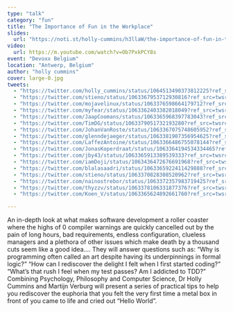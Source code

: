 ```yaml
---
type: "talk"
category: "fun"
title: "The Importance of Fun in the Workplace"
slides:
  url: "https://noti.st/holly-cummins/h3llaW/the-importance-of-fun-in-the-workplace"
video:
  url: https://m.youtube.com/watch?v=Ob7PxkPCY8s
event: "Devoxx Belgium"
location: "Antwerp, Belgium"
author: "holly cummins"
cover: large-0.jpg
tweets:
  - "https://twitter.com/holly_cummins/status/1064513490373812225?ref_src=twsrc%5Etfw"
  - "https://twitter.com/stieno/status/1063367953712930816?ref_src=twsrc%5Etfw"
  - "https://twitter.com/mojavelinux/status/1063376598664179712?ref_src=twsrc%5Etfw"
  - "https://twitter.com/myfear/status/1063362403382018049?ref_src=twsrc%5Etfw"
  - "https://twitter.com/JaapCoomans/status/1063365968397783043?ref_src=twsrc%5Etfw"
  - "https://twitter.com/TimDG/status/1063379051732193280?ref_src=twsrc%5Etfw"
  - "https://twitter.com/JohanVanRoste/status/1063367075748605952?ref_src=twsrc%5Etfw"
  - "https://twitter.com/glenndejaeger/status/1063381907356954625?ref_src=twsrc%5Etfw"
  - "https://twitter.com/LaffezAntoine/status/1063366486755078144?ref_src=twsrc%5Etfw"
  - "https://twitter.com/JonasKoperdraat/status/1063364194534334465?ref_src=twsrc%5Etfw"
  - "https://twitter.com/jby43/status/1063365913389539333?ref_src=twsrc%5Etfw"
  - "https://twitter.com/iamDoji/status/1063436472676691968?ref_src=twsrc%5Etfw"
  - "https://twitter.com/blalasaadri/status/1063365922411429888?ref_src=twsrc%5Etfw"
  - "https://twitter.com/stieno/status/1063370828308520962?ref_src=twsrc%5Etfw"
  - "https://twitter.com/nainostrebor/status/1063372357983719425?ref_src=twsrc%5Etfw"
  - "https://twitter.com/thyzzv/status/1063378106331877376?ref_src=twsrc%5Etfw"
  - "https://twitter.com/Koen_V/status/1063365624892661760?ref_src=twsrc%5Etfw"

---
```

An in-depth look at what makes software development a roller coaster where the highs of 0 compiler warnings are quickly cancelled out by the pain of long hours, bad requirements, endless configuration, clueless managers and a plethora of other issues which make death by a thousand cuts seem like a good idea…. They will answer questions such as: “Why is programming often called an art despite having its underpinnings in formal logic?” “How can I rediscover the delight I felt when I first started coding?” “What’s that rush I feel when my test passes? Am I addicted to TDD?” Combining Psychology, Philosophy and Computer Science, Dr Holly Cummins and Martijn Verburg will present a series of practical tips to help you rediscover the euphoria that you felt the very first time a metal box in front of you came to life and cried out “Hello World”.